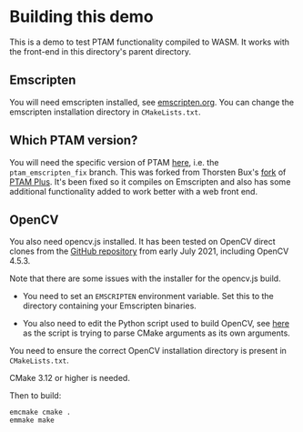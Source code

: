 # Building this demo

This is a demo to test PTAM functionality compiled to WASM. It works with the front-end in this directory's parent directory.

## Emscripten

You will need emscripten installed, see [emscripten.org](https://emscripten.org). You can change the emscripten installation directory in `CMakeLists.txt`.

## Which PTAM version?

You will need the specific version of PTAM [here](https://github.com/nickw1/ptam_plus/tree/ptam_emscripten_fix), i.e. the `ptam_emscripten_fix` branch. This was forked from Thorsten Bux's [fork](https://github.com/ThorstenBux/ptam_plus) of [PTAM Plus](https://github.com/williammc/ptam_plus). It's been fixed so it compiles on Emscripten and also has some additional functionality added to work better with a web front end.

## OpenCV

You also need opencv.js installed. It has been tested on OpenCV direct clones from the [GitHub repository](https://github.com/opencv/opencv) from early July 2021, including OpenCV 4.5.3.

Note that there are some issues with the installer for the opencv.js build.

- You need to set an `EMSCRIPTEN` environment variable. Set this to the directory containing your Emscripten binaries.

- You also need to edit the Python script used to build OpenCV, see [here](https://github.com/opencv/opencv/issues/19493) as the script is trying to parse CMake arguments as its own arguments.

You need to ensure the correct OpenCV installation directory is present in `CMakeLists.txt`.

CMake 3.12 or higher is needed.

Then to build:
```
emcmake cmake .
emmake make
```
